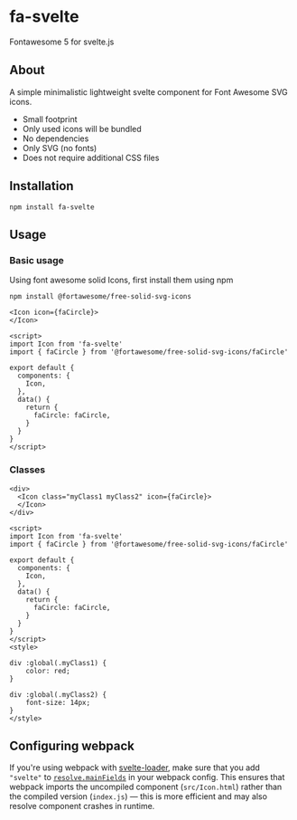 # fa-svelte
Fontawesome 5 for svelte.js
## About
A simple minimalistic lightweight svelte component for Font Awesome SVG icons.
* Small footprint 
* Only used icons will be bundled
* No dependencies
* Only SVG (no fonts)
* Does not require additional CSS files 

## Installation 
`npm install fa-svelte`

## Usage

### Basic usage

Using font awesome solid Icons, first install them using npm  

`npm install @fortawesome/free-solid-svg-icons`

```
<Icon icon={faCircle}>
</Icon>

<script>
import Icon from 'fa-svelte'
import { faCircle } from '@fortawesome/free-solid-svg-icons/faCircle'

export default {
  components: {
    Icon,
  },
  data() {
    return {
      faCircle: faCircle,
    }
  }
}
</script>
```

### Classes
```
<div>
  <Icon class="myClass1 myClass2" icon={faCircle}>
  </Icon>
</div>

<script>
import Icon from 'fa-svelte'
import { faCircle } from '@fortawesome/free-solid-svg-icons/faCircle'

export default {
  components: {
    Icon,
  },
  data() {
    return {
      faCircle: faCircle,
    }
  }
}
</script>
<style>

div :global(.myClass1) {
    color: red;
}

div :global(.myClass2) {
    font-size: 14px;
}
</style>
```

## Configuring webpack

If you're using webpack with [svelte-loader](https://github.com/sveltejs/svelte-loader), make sure that you add `"svelte"` to [`resolve.mainFields`](https://webpack.js.org/configuration/resolve/#resolve-mainfields) in your webpack config. This ensures that webpack imports the uncompiled component (`src/Icon.html`) rather than the compiled version (`index.js`) — this is more efficient and may also resolve component crashes in runtime.  